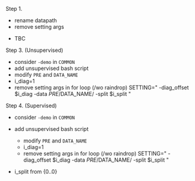 Step 1.
* rename datapath
* remove setting args
- TBC


Step 3. (Unsupervised)
* consider `-demo` in `COMMON`
* add unsupervised bash script
* modify `PRE` and `DATA_NAME`
* i_diag=1
* remove setting args in for loop (/wo raindrop)
    SETTING=" -diag_offset $i_diag -data  $PRE/$DATA_NAME/  -split $i_split " 
        

Step 4. (Supervised)
* consider `-demo` in `COMMON`
* add unsupervised bash script
    * modify `PRE` and `DATA_NAME`
    * i_diag=1
    * remove setting args in for loop (/wo raindrop)
        SETTING=" -diag_offset $i_diag -data  $PRE/$DATA_NAME/  -split $i_split " 

* i_split from {0..0}



